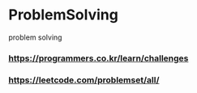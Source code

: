 # ProblemSolving
problem solving

### https://programmers.co.kr/learn/challenges
### https://leetcode.com/problemset/all/
